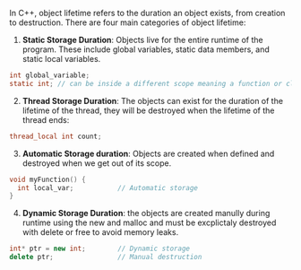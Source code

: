 In C++, object lifetime refers to the duration an object exists, from creation to destruction. There are four main categories of object lifetime:

1. **Static Storage Duration**: Objects live for the entire runtime of the program. These include global variables, static data members, and static local variables.

```C
int global_variable;
static int; // can be inside a different scope meaning a function or class.
```

2. **Thread Storage Duration**:
   The objects can exist for the duration of the lifetime of the thread, they will be destroyed when the lifetime of the thread ends:

```C
thread_local int count;
```

3. **Automatic Storage duration**:
   Objects are created when defined and destroyed when we get out of its scope.

```cpp
void myFunction() {
  int local_var;           // Automatic storage
}
```
4. **Dynamic Storage Duration**:
the objects are created manully during runtime using the new and malloc and must be 
excplictaly destroyed with delete or free to avoid memory leaks.
```cpp
int* ptr = new int;        // Dynamic storage
delete ptr;                // Manual destruction
```